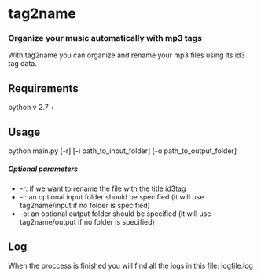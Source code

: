 # tag2name

### Organize your music automatically with mp3 tags

With tag2name you can organize and rename your mp3 files using its id3 tag data.

Requirements
------------
python v 2.7 +

Usage
-----

python main.py [-r] [-i path_to_input_folder] [-o path_to_output_folder]

##### Optional parameters
-  -r: if we want to rename the file with the title id3tag
-  -i: an optional input folder should be specified (it will use tag2name/input if no folder is specified)
-  -o: an optional output folder should be specified (it will use tag2name/output if no folder is specified)

Log
---
When the proccess is finished you will find all the logs in this file: logfile.log